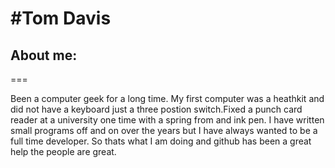 #Tom Davis
===

## About me:
===

Been a computer geek for a long time. My first computer was a heathkit and did not have a keyboard just a three postion switch.Fixed a punch card reader at a university one time with a spring from and ink pen.
I have written small programs off and on over the years but I have always wanted to be a full time developer. So thats what I am doing and github has been a great help the people are great.
